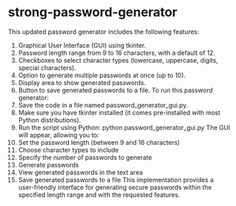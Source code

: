 # strong-password-generator
This updated password generator includes the following features:
1.	Graphical User Interface (GUI) using tkinter.
2.  Password length range from 9 to 16 characters, with a default of 12.
3.  Checkboxes to select character types (lowercase, uppercase, digits, special characters).
4. 	Option to generate multiple passwords at once (up to 10).
5. 	Display area to show generated passwords.
6.  Button to save generated passwords to a file.
To run this password generator:
1.	Save the code in a file named password_generator_gui.py.
2. 	Make sure you have tkinter installed (it comes pre-installed with most Python distributions).
3. 	Run the script using Python: python password_generator_gui.py
The GUI will appear, allowing you to:
1. 	Set the password length (between 9 and 16 characters)
2. Choose character types to include
3. Specify the number of passwords to generate
4. Generate passwords
5. View generated passwords in the text area
6. Save generated passwords to a file
This implementation provides a user-friendly interface for generating secure passwords within the specified length range and with the requested features.
